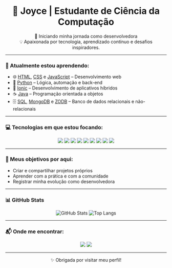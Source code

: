 <h1 align="center">💜 Joyce | Estudante de Ciência da Computação</h1>

<p align="center">
  🚀 Iniciando minha jornada como desenvolvedora <br/>
  💡 Apaixonada por tecnologia, aprendizado contínuo e desafios inspiradores.
</p>

---

### 🌱 Atualmente estou aprendendo:
- 🌐 [HTML](https://developer.mozilla.org/pt-BR/docs/Web/HTML), [CSS](https://developer.mozilla.org/pt-BR/docs/Web/CSS) e [JavaScript](https://developer.mozilla.org/pt-BR/docs/Web/JavaScript) – Desenvolvimento web
- 🐍 [Python](https://www.python.org/) – Lógica, automação e back-end
- 📱 [Ionic](https://ionicframework.com/) – Desenvolvimento de aplicativos híbridos
- ☕ [Java](https://www.java.com/pt-BR/) – Programação orientada a objetos
- 🗄️ [SQL](https://www.mysql.com/), [MongoDB](https://www.mongodb.com/) e [ZODB](https://zodb.org/en/latest/) – Banco de dados relacionais e não-relacionais

---

### 💻 Tecnologias em que estou focando:

<p align="center">
  <img src="https://img.shields.io/badge/Java-ED8B00?style=for-the-badge&logo=java&logoColor=white" />
  <img src="https://img.shields.io/badge/Python-3776AB?style=for-the-badge&logo=python&logoColor=white" />
  <img src="https://img.shields.io/badge/JavaScript-F7DF1E?style=for-the-badge&logo=javascript&logoColor=black" />
  <img src="https://img.shields.io/badge/HTML5-E34F26?style=for-the-badge&logo=html5&logoColor=white" />
  <img src="https://img.shields.io/badge/CSS3-1572B6?style=for-the-badge&logo=css3&logoColor=white" />
  <img src="https://img.shields.io/badge/SQL-4479A1?style=for-the-badge&logo=postgresql&logoColor=white" />
  <img src="https://img.shields.io/badge/MongoDB-47A248?style=for-the-badge&logo=mongodb&logoColor=white" />
  <img src="https://img.shields.io/badge/ZODB-000000?style=for-the-badge&logo=python&logoColor=white" />
  <img src="https://img.shields.io/badge/Ionic-3880FF?style=for-the-badge&logo=ionic&logoColor=white" />
</p>

---

### 🚀 Meus objetivos por aqui:
- Criar e compartilhar projetos próprios  
- Aprender com a prática e com a comunidade  
- Registrar minha evolução como desenvolvedora  

---

### 📊 GitHub Stats

<p align="center">
  <img src="https://github-readme-stats.vercel.app/api?username=jojonobre&show_icons=true&theme=radical" alt="GitHub Stats"/>
  <img src="https://github-readme-stats.vercel.app/api/top-langs/?username=jojonobre&layout=compact&theme=radical" alt="Top Langs"/>
</p>

---

### 📬 Onde me encontrar:
<p align="center">
  <a href="https://www.linkedin.com/in/joyce-maria-86250231a/"><img src="https://img.shields.io/badge/LinkedIn-blue?style=for-the-badge&logo=linkedin&logoColor=white"/></a>
  <a href="mailto:joycemaria.work@gmail.com"><img src="https://img.shields.io/badge/Gmail-D14836?style=for-the-badge&logo=gmail&logoColor=white"/></a>
</p>

---

<p align="center">✨ Obrigada por visitar meu perfil! </p>
